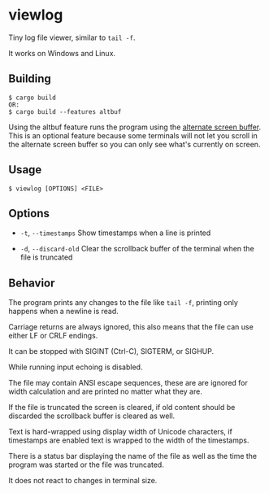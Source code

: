 # viewlog

Tiny log file viewer, similar to `tail -f`.

It works on Windows and Linux.

## Building

```
$ cargo build
OR:
$ cargo build --features altbuf
```

Using the altbuf feature runs the program using the [alternate screen buffer](https://terminalguide.namepad.de/mode/p47/).
This is an optional feature because some terminals will not let you scroll in the alternate screen buffer so you can only see what's currently on screen.

## Usage

```
$ viewlog [OPTIONS] <FILE>
```

## Options

- `-t`, `--timestamps` Show timestamps when a line is printed

- `-d`, `--discard-old` Clear the scrollback buffer of the terminal when the file is truncated

## Behavior

The program prints any changes to the file like `tail -f`, printing only happens when a newline is read.

Carriage returns are always ignored, this also means that the file can use either LF or CRLF endings.

It can be stopped with SIGINT (Ctrl-C), SIGTERM, or SIGHUP.

While running input echoing is disabled.

The file may contain ANSI escape sequences, these are are ignored for width calculation and are printed no matter what they are.

If the file is truncated the screen is cleared, if old content should be discarded the scrollback buffer is cleared as well.

Text is hard-wrapped using display width of Unicode characters, if timestamps are enabled text is wrapped to the width of the timestamps.

There is a status bar displaying the name of the file as well as the time the program was started or the file was truncated.

It does not react to changes in terminal size.
